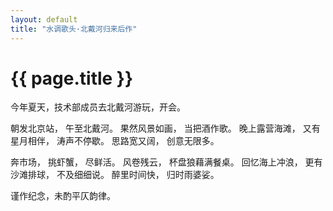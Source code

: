 ```yaml
---
layout: default
title: "水调歌头·北戴河归来后作"
---
```


# {{ page.title }}

今年夏天，技术部成员去北戴河游玩，开会。


朝发北京站，
午至北戴河。
果然风景如画，
当把酒作歌。
晚上露营海滩，
又有星月相伴，
涛声不停歇。
思路宽又阔，
创意无限多。

奔市场，
挑虾蟹，
尽鲜活。
风卷残云，
杯盘狼藉满餐桌。
回忆海上冲浪，
更有沙滩排球，
不及细细说。
醉里时间快，
归时雨婆娑。

谨作纪念，未酌平仄韵律。
